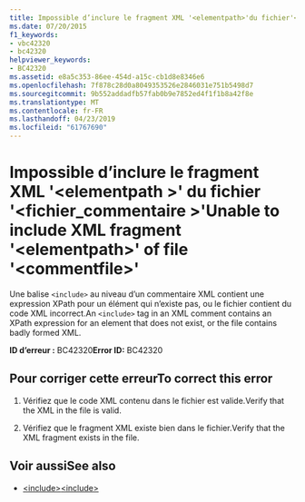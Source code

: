 ```yaml
---
title: Impossible d’inclure le fragment XML '<elementpath>'du fichier'<commentfile>'
ms.date: 07/20/2015
f1_keywords:
- vbc42320
- bc42320
helpviewer_keywords:
- BC42320
ms.assetid: e8a5c353-86ee-454d-a15c-cb1d8e8346e6
ms.openlocfilehash: 7f878c28d0a8049353526e2846031e751b5498d7
ms.sourcegitcommit: 9b552addadfb57fab0b9e7852ed4f1f1b8a42f8e
ms.translationtype: MT
ms.contentlocale: fr-FR
ms.lasthandoff: 04/23/2019
ms.locfileid: "61767690"
---
```

# <a name="unable-to-include-xml-fragment-elementpath-of-file-commentfile"></a><span data-ttu-id="538f0-102">Impossible d’inclure le fragment XML '\<elementpath >' du fichier '\<fichier_commentaire >'</span><span class="sxs-lookup"><span data-stu-id="538f0-102">Unable to include XML fragment '\<elementpath>' of file '\<commentfile>'</span></span>
<span data-ttu-id="538f0-103">Une balise `<include>` au niveau d’un commentaire XML contient une expression XPath pour un élément qui n’existe pas, ou le fichier contient du code XML incorrect.</span><span class="sxs-lookup"><span data-stu-id="538f0-103">An `<include>` tag in an XML comment contains an XPath expression for an element that does not exist, or the file contains badly formed XML.</span></span>  
  
 <span data-ttu-id="538f0-104">**ID d’erreur :** BC42320</span><span class="sxs-lookup"><span data-stu-id="538f0-104">**Error ID:** BC42320</span></span>  
  
## <a name="to-correct-this-error"></a><span data-ttu-id="538f0-105">Pour corriger cette erreur</span><span class="sxs-lookup"><span data-stu-id="538f0-105">To correct this error</span></span>  
  
1. <span data-ttu-id="538f0-106">Vérifiez que le code XML contenu dans le fichier est valide.</span><span class="sxs-lookup"><span data-stu-id="538f0-106">Verify that the XML in the file is valid.</span></span>  
  
2. <span data-ttu-id="538f0-107">Vérifiez que le fragment XML existe bien dans le fichier.</span><span class="sxs-lookup"><span data-stu-id="538f0-107">Verify that the XML fragment exists in the file.</span></span>  
  
## <a name="see-also"></a><span data-ttu-id="538f0-108">Voir aussi</span><span class="sxs-lookup"><span data-stu-id="538f0-108">See also</span></span>

- [<span data-ttu-id="538f0-109">\<include></span><span class="sxs-lookup"><span data-stu-id="538f0-109">\<include></span></span>](../../visual-basic/language-reference/xmldoc/include.md)
